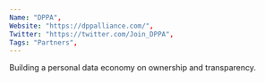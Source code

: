 ```yaml
--- 
Name: "DPPA", 
Website: "https://dppalliance.com/", 
Twitter: "https://twitter.com/Join_DPPA", 
Tags: "Partners", 
--- 
```

<!--lang:en--> 
Building a personal data economy on ownership and transparency.
<!--lang:es--] 
Construir una economía de datos personales basada en la propiedad y la transparencia.
<!--lang:de--] 
Aufbau einer persönlichen Datenökonomie auf Eigentum und Transparenz.
<!--lang:fr--] 
Construire une économie des données personnelles sur la propriété et la transparence.
<!--lang:pl--] 
Budowanie gospodarki danych osobowych w oparciu o własność i przejrzystość.
<!--lang:uk--] 
Побудова економіки персональних даних на основі власності та прозорості.
[!--lang:*--> 
